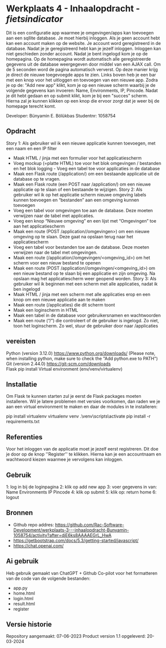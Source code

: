 # Werkplaats 4 - Inhaalopdracht - _fietsindicator_

Dit is een configuratie app waarmee je omgevingen/apps kan toevoegen aan een sqllite database. Je moet hierbij inloggen. Als je geen account hebt kan een account maken op de website. Je account word geregistreerd in de database. Nadat je je geregistreerd hebt kan je jezelf inloggen. Inloggen kan niet geschieden zonder account. Nadat je bent ingelogd kom je op de homepagina. Op de homepagina wordt automatisch alle geregistreerde gegevens uit de database weergegeven door middel van een AJAX call. Om de 5 seconden word de pagina automatisch ververst. Op deze manier krijg je direct de nieuwe toegevoegde apps te zien. Links boven heb je een bar met een knop voor het uitloggen en toevoegen van een nieuwe app. Zodra je op de: "Add new app" klikt, kom je op een nieuwe scherm waarbij je de volgende gegevens kan invoeren: Name, Environments, IP, Pincode. Nadat je dit hebt gedaan en op submit klikt, kom je bij een "succes" scherm. Hierna zal je kunnen klikken op een knop die ervoor zorgt dat je weer bij de homepage terecht komt. 

Developer: Bünyamin E. Bölükbas
Studentnr: 1058754

## Opdracht

Story 1: Als gebruiker wil ik een nieuwe applicatie kunnen toevoegen, met een naam
en een IP filter
- Maak HTML / jinja met een formulier voor het applicatiescherm
- Voeg mockup (=platte HTML) toe voor het blok omgevingen / bestanden en het blok
logging - Voeg een tabel toe voor applicaties in de database
- Maak een Flask route (/application/<id>) om een bestaande applicatie uit de database op
te vragen.
- Maak een Flask route (een POST naar /application/<id>) om een nieuwe applicatie op te
slaan of een bestaande te wijzigen.
Story 2: Als gebruiker wil ik op het applicatie scherm nieuwe omgeving labels
kunnen toevoegen en “bestanden” aan een omgeving kunnen toevoegen
- Voeg een tabel voor omgevingen toe aan de database. Deze moeten verwijzen naar de
tabel met applicaties.
- Voeg een knop “Nieuwe omgeving” en een lijst met “Omgevingen” toe aan het
applicatiescherm
- Maak een route (POST /application/<id>/omgevingen>) om een nieuwe omgeving op te
slaan. Deze gaat na opslaan terug naar het applicatiescherm
- Voeg een tabel voor bestanden toe aan de database. Deze moeten verwijzen naar de tabel
met omgevingen.
- Maak een route (/application/<id>/omgevingen/<omgeving_id>) om het scherm voor een
nieuw bestand te openen
- Maak een route (POST /application/<id>/omgevingen/<omgeving_id>) om een nieuw
bestand op te slaan bij een applicatie en zijn omgeving. Na opslaan mag het
applicatiescherm weer geopend worden.
Story 3: Als gebruiker wil ik beginnen met een scherm met alle applicaties, nadat ik
ben ingelogd
- Maak HTML / jinja met een scherm met alle applicaties erop en een knop om een nieuwe
applicatie aan te maken
- Maak een route (/applicaties) die dit scherm toont
- Maak een loginscherm in HTML
- Maak een tabel in de database voor gebruikersnamen en wachtwoorden
- Maak een route (“/”) die controleert of de gebruiker is ingelogd. Zo niet, toon het
loginscherm. Zo wel, stuur de gebruiker door naar /applicaties

## vereisten

Python (version 3.12.0) https://www.python.org/downloads/ (Please note, when installing python, make sure to check the "Add python.exe to PATH") </br>
Git (version 2.44.0) https://git-scm.com/downloads<br>
Flask pip install
Virtual environment (env/venv/virtualenv)

## Installatie

Om Flask te kunnen starten zul je eerst de Flask packages moeten installeren. Wil je latere problemen met versies voorkomen, dan raden we je aan een virtual environment te maken en daar de modules in te installeren:

pip install virtualenv
virtualenv venv
.\venv\scripts\activate
pip install -r requirements.txt

## Referenties

Voor het inloggen van de applicatie moet je jezelf eerst registreren. Dit doe je door op de knop ''Register'' te klikken. Hierna kan je een accountnaam en wachtwoord kiezen waarmee je vervolgens kan inloggen.

## Gebruik

1: log in bij de loginpagina
2: klik op add new app
3: voer gegevens in van:
Name
Environments
IP
Pincode
4: klik op submit
5: klik op: return home
6: logout

## Bronnen

* Github repo addres: https://github.com/Rac-Software-Development/werkplaats-3---inhaalopdracht-Bunyamin-1058754/activity?after=djE6ks8AAAAEGrL_HwA
* https://getbootstrap.com/docs/5.3/getting-started/javascript/
* https://chat.openai.com/

## Ai gebruik

Heb gebruik gemaakt van ChatGPT + Github Co-pilot voor het formatteren van de code van de volgende bestanden:
- app.py
- home.html
- login.html
- result.html
- register



## Versie historie

Repository aangemaakt: 07-06-2023
Product version 1.1 opgeleverd: 20-03-2024